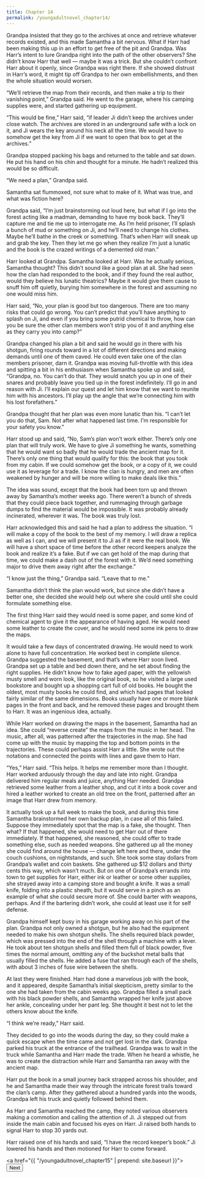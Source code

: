 ```yaml
---
title: Chapter 14
permalink: /youngadultnovel_chapter14/
---
```


Grandpa insisted that they go to the archives at once and retrieve whatever records existed, and this made Samantha a bit nervous. What if Harr had been making this up in an effort to get free of the pit and Grandpa. Was Harr’s intent to lure Grandpa right into the path of the other observers? She didn’t know Harr that well — maybe it was a trick. But she couldn’t confront Harr about it openly, since Grandpa was right there. If she showed distrust in Harr’s word, it might tip off Grandpa to her own embellishments, and then the whole situation would worsen.

“We’ll retrieve the map from their records, and then make a trip to their vanishing point,” Grandpa said. He went to the garage, where his camping supplies were, and started gathering up equipment.

“This would be fine,” Harr said, “if leader Ji didn’t keep the archives under close watch. The archives are stored in an underground safe with a lock on it, and Ji wears the key around his neck all the time. We would have to somehow get the key from Ji if we want to open that box to get at the archives.”

Grandpa stopped packing his bags and returned to the table and sat down. He put his hand on his chin and thought for a minute. He hadn’t realized this would be so difficult.

“We need a plan,” Grandpa said.

Samantha sat flummoxed, not sure what to make of it. What was true, and what was fiction here?

Grandpa said, “I’m just brainstorming out loud here, but what if I go into the forest acting like a madman, demanding to have my book back. They’ll capture me and tie me up to interrogate me. As I’m held prisoner, I’ll splash a bunch of mud or something on Ji, and he’ll need to change his clothes. Maybe he’ll bathe in the creek or something. That’s when Harr will sneak up and grab the key. Then they let me go when they realize I’m just a lunatic and the book is the crazed writings of a demented old man.”

Harr looked at Grandpa. Samantha looked at Harr. Was he actually serious, Samantha thought? This didn’t sound like a good plan at all. She had seen how the clan had responded to the book, and if they found the real author, would they believe his lunatic theatrics? Maybe it would give them cause to snuff him off quietly, burying him somewhere in the forest and assuming no one would miss him.

Harr said, “No, your plan is good but too dangerous. There are too many risks that could go wrong. You can’t predict that you’ll have anything to splash on Ji, and even if you bring some putrid chemical to throw, how can you be sure the other clan members won’t strip you of it and anything else as they carry you into camp?”

Grandpa changed his plan a bit and said he would go in there with his shotgun, firing rounds toward in a lot of different directions and making demands until one of them caved. He could even take one of the clan members prisoner, darn it. Grandpa was moving full-throttle with this idea and spitting a bit in his enthusiasm when Samantha spoke up and said, “Grandpa, no. You can’t do that. They would snatch you up in one of their snares and probably leave you tied up in the forest indefinitely. I’ll go in and reason with Ji. I’ll explain our quest and let him know that we want to reunite him with his ancestors. I’ll play up the angle that we’re connecting him with his lost forefathers.”

Grandpa thought that her plan was even more lunatic than his. “I can’t let you do that, Sam. Not after what happened last time. I’m responsible for your safety you know.”

Harr stood up and said, “No, Sam’s plan won’t work either. There’s only one plan that will truly work. We have to give Ji something he wants, something that he would want so badly that he would trade the ancient map for it. There’s only one thing that would qualify for this: the book that you took from my cabin. If we could somehow get the book, or a copy of it, we could use it as leverage for a trade. I know the clan is hungry, and men are often weakened by hunger and will be more willing to make deals like this.”

The idea was sound, except that the book had been torn up and thrown away by Samantha’s mother weeks ago. There weren’t a bunch of shreds that they could piece back together, and rummaging through garbage dumps to find the material would be impossible. It was probably already incinerated, wherever it was. The book was truly lost.

Harr acknowledged this and said he had a plan to address the situation. “I will make a copy of the book to the best of my memory. I will draw a replica as well as I can, and we will present it to Ji as if it were the real book. We will have a short space of time before the other record keepers analyze the book and realize it’s a fake. But if we can get hold of the map during that time, we could make a dash out of the forest with it. We’d need something major to drive them away right after the exchange.”

“I know just the thing,” Grandpa said. “Leave that to me.”

Samantha didn’t think the plan would work, but since she didn’t have a better one, she decided she would help out where she could until she could formulate something else.

The first thing Harr said they would need is some paper, and some kind of chemical agent to give it the appearance of having aged. He would need some leather to create the cover, and he would need some ink pens to draw the maps.

It would take a few days of concentrated drawing. He would need to work alone to have full concentration. He worked best in complete silence. Grandpa suggested the basement, and that’s where Harr soon lived. Grandpa set up a table and bed down there, and he set about finding the right supplies. He didn’t know how to fake aged paper, with the yellowish musty smell and worn look, like the original book, so he visited a large used bookstore and bought up a shopping cart full of old books. He bought the oldest, most musty books he could find, and which had pages that looked fairly similar of the same dimensions. Books usually have one or more blank pages in the front and back, and he removed these pages and brought them to Harr. It was an ingenious idea, actually.

While Harr worked on drawing the maps in the basement, Samantha had an idea. She could “reverse create” the maps from the music in her head. The music, after all, was patterned after the trajectories in the map. She had come up with the music by mapping the top and bottom points in the trajectories. These could perhaps assist Harr a little. She wrote out the notations and connected the points with lines and gave them to Harr.

“Yes,” Harr said. “This helps. It helps me remember more than I thought. Harr worked arduously through the day and late into night. Grandpa delivered him regular meals and juice, anything Harr needed. Grandpa retrieved some leather from a leather shop, and cut it into a book cover and hired a leather worked to create an old tree on the front, patterned after an image that Harr drew from memory.

It actually took up a full week to make the book, and during this time Samantha brainstormed her own backup plan, in case all of this failed. Suppose they immediately spot that the map is a fake, she thought. Then what? If that happened, she would need to get Harr out of there immediately. If that happened, she reasoned, she could offer to trade something else, such as needed weapons. She gathered up all the money she could find around the house — change left here and there, under the couch cushions, on nightstands, and such. She took some stay dollars from Grandpa’s wallet and coin baskets. She gathered up $12 dollars and thirty cents this way, which wasn’t much. But on one of Grandpa’s errands into town to get supplies for Harr, either ink or leather or some other supplies, she strayed away into a camping store and bought a knife. It was a small knife, folding into a plastic sheath, but it would serve in a pinch as an example of what she could secure more of. She could barter with weapons, perhaps. And if the bartering didn’t work, she could at least use it for self defense.

Grandpa himself kept busy in his garage working away on his part of the plan. Grandpa not only owned a shotgun, but he also had the equipment needed to make his own shotgun shells. The shells required black powder, which was pressed into the end of the shell through a machine with a lever. He took about ten shotgun shells and filled them full of black powder, five times the normal amount, omitting any of the buckshot metal balls that usually filled the shells. He added a fuse that ran through each of the shells, with about 3 inches of fuse wire between the shells.

At last they were finished. Harr had done a marvelous job with the book, and it appeared, despite Samantha’s initial skepticism, pretty similar to the one she had taken from the cabin weeks ago. Grandpa filled a small pack with his black powder shells, and Samantha wrapped her knife just above her ankle, concealing under her pant leg. She thought it best not to let the others know about the knife.

“I think we’re ready,” Harr said.

They decided to go into the woods during the day, so they could make a quick escape when the time came and not get lost in the dark. Grandpa parked his truck at the entrance of the trailhead. Grandpa was to wait in the truck while Samantha and Harr made the trade. When he heard a whistle, he was to create the distraction while Harr and Samantha ran away with the ancient map.

Harr put the book in a small journey back strapped across his shoulder, and he and Samantha made their way through the intricate forest trails toward the clan’s camp. After they gathered about a hundred yards into the woods, Grandpa left his truck and quietly followed behind them.

As Harr and Samantha reached the camp, they noted various observers making a commotion and calling the attention of Ji. Ji stepped out from inside the main cabin and focused his eyes on Harr. Ji raised both hands to signal Harr to stop 30 yards out.

Harr raised one of his hands and said, “I have the record keeper’s book.” Ji lowered his hands and then motioned for Harr to come forward.

<a href="{{ "/youngadultnovel_chapter15" | prepend: site.baseurl }}"><button type="button" class="btn btn-warning">Next</button></a>

